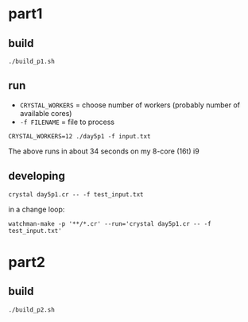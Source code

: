 # part1

## build

```
./build_p1.sh
```

## run

* `CRYSTAL_WORKERS` = choose number of workers (probably number of available cores)
* `-f FILENAME` = file to process

```
CRYSTAL_WORKERS=12 ./day5p1 -f input.txt
```

The above runs in about 34 seconds on my 8-core (16t) i9

## developing


```
crystal day5p1.cr -- -f test_input.txt
```

in a change loop:
```
watchman-make -p '**/*.cr' --run='crystal day5p1.cr -- -f test_input.txt'
```

# part2

## build

```
./build_p2.sh
```
